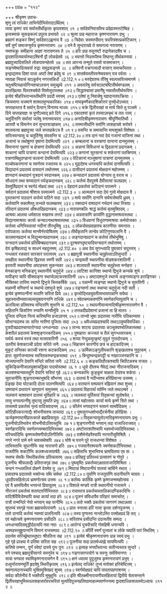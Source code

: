 +++
title = "११२"

+++
श्रीकृष्ण उवाच-  
शृणु त्वं राधिके! ताभिर्नदीभिर्यत्तदाऽर्थितम् ।  
त्वया कृष्ण! वयं सर्वास्तीर्थीकृताः कृपावशात् ॥१ ॥
सर्वदेवनिवासाँश्च प्रदेह्यस्मत्तटेष्विह ।  
इत्यस्माकं सुसङ्कल्पं प्रपूरय प्रभापते ॥२ ॥
श्रुत्वा प्राह महाराजः कृष्णनारायणः प्रभुः ।  
ब्रह्माणं शङ्करं विष्णुं सर्वदेवाऽऽह्वनाय वै ॥३ ॥
त्रिदेवाः सस्मरुर्देवान् त्रयस्त्रिंशत्प्रकोटिकान् ।  
सर्वे तूर्णं समाजग्मुर्यत्र कृष्णनरायणः ॥४ ॥
वने वै सुन्दराख्ये ते समागत्य नरायणम् ।  
नमश्चक्रुः समीहाना आज्ञां नारायणस्य ते ॥५ ॥
हरिः प्राह वसूनष्टौ रुद्रानेकादशैव च ।  
द्वादशादित्यवर्याश्चाऽश्विनौ द्वौ लोकहेतवे ॥६ ॥
भवन्तो भिन्नरूपैश्च तिष्ठन्तु तीर्थकाम्यया ।  
ब्रह्मपुत्र्यादिसलिले लोकपावनहेतवे ॥७ ॥
तत आरभ्य तन्मूले वसवो वासमाचरन् ।  
सङ्गमेष्वादित्यवर्या रुद्राः समुद्रसङ्गमे ॥८ ॥
अश्विनौ वक्रगत्यादौ वासान् समाचरँस्ततः ।  
इन्द्राद्याश्च दिशां पाला अष्टौ तेषां ह्रदेषु च ॥९ ॥
सप्तर्षयस्तीरवनेष्ववसन् यत्र पर्वताः ।  
नवग्रहा निवासं चाऽकुर्वन् नगरसन्निधौ ॥2.112.१ ०॥
मरुद्देवाश्च तीरेषु स्वल्पसरित्समागमे ।  
चतुःषष्टिमहायोगिन्यश्चाऽवसन् समुच्छ्रये ॥११ ॥
अवतारेषु सर्वत्राऽष्टषष्टितीर्थमण्डलम् ।  
वालखिल्याः पितरश्चर्षयो विश्वेसुरास्तथा ॥१२॥
सिद्धाश्चासां प्रमार्गेषु न्यवसँस्तीर्थरूपिणः ।  
इत्येवं श्रीहरिस्ताभ्यस्तीर्थानि प्रददौ स्वयम् ॥१३॥
एतेषां तु निवासेषु यज्ञदानतपःक्रियाः ।  
क्रियमाणा यजमाने शाश्वतपुण्यकारिकाः ॥१४॥
माघकृष्णैकादशिकोत्तरं पुनर्मृधोऽभवत् ।  
सप्ताहस्तत्र वै सर्वान् दैत्यान् विनाश्य माधवः ॥१५॥
चक्रे द्वितीययज्ञं स माघे सिते तु पञ्चमे ।  
दिने सप्ताहयज्ञः स पूर्णोऽभवद् व्रते दिने ॥१६॥
एकादश्यां कृतं तस्याऽवभृथं च ततः परम् ।  
चतुर्दिनानि सर्वासां जलेषु स्नानमाचरत् ॥१७॥
अनादिश्रीकृष्णनारायणः श्रीपूर्णिमातिथौ ।  
आययौ च विमानेन वनं सुन्दरसञ्ज्ञकम् ॥१८ ॥
तस्मात्तीर्थानि सर्वाणि लाशहाख्ये सरोवरे ।  
शालावत्या ब्रह्मपुत्र्या जले सप्ताहकेऽत्र वै ॥१ ९॥
वसन्ति च समायान्ति माघशुक्ले विशेषतः ।  
सरित्स्वन्यासु च चतुर्दिनेषु संवसन्ति च ॥2.112.२०॥
तत्र दानं गवां देयं गजानां वाजिनां तथा ।  
अजानां च तथोष्ट्राणां वृषाणां देयमित्यपि ॥२१ ॥
कम्बलानां च वस्त्राणां यानानां दानमुत्तमम् ।  
विमानानां गृहाणां च क्षेत्राणां देयमित्यपि ॥२२ ॥
अन्नानां विविधानां च द्विदलानां प्रदानकम् ।  
शाकानां चापि पात्राणां कन्दानां देयमित्यपि ॥२३॥
कणानां सुरसानां च शर्कराणां पतत्त्रिणाम् ।  
पत्राणामिक्षुदण्डानां फलानां देयमित्यपि ॥२४॥
पेटिकानां मञ्जुषाणां पात्राणां दानमुत्तमम् ।  
मञ्चोपकरणानां च स्वर्णस्य रजतस्य च ॥२५॥
मुद्रादेश्च धनस्यापि कर्तव्यं दानमित्यपि ।  
विद्यादानं प्रदातव्यं दासदानं तथोत्तमम् ॥२६॥
दासीदानं प्रदातव्यं मोक्षदानं महोत्तमम् ।  
ज्ञानदानं कथादानं पुत्रदानं स्वदानकम् ॥२७॥
कन्यादानं प्रदातव्यं योग्याय तु वराय च ।  
सौधदानं तथा शय्यादानं पर्यङ्कदानकम् ॥२८॥
कर्तव्यं दैवपुरुषे दैवीसत्यां फलप्रदम् ।  
देवमूर्तिप्रदानं च स्वर्गदं मोक्षदं तथा ॥२९॥
देहदानं प्रकर्तव्यं कटिदानं परात्मने ।  
सर्वदानं प्रदातव्यं श्रीशाय परमात्मने ॥2.112.३ ० ॥
आत्मदानं सदा देयं गुरवे मोक्षदाय वै ।  
पुस्तकानां पाठदानं कर्तव्यं पाठिने सदा ॥३१ ॥
माघे सर्वाणि दानानि सर्वमासेष्वपि ध्रुवम् ।  
कर्तव्यानि सकामैस्तु लभ्यते फलमक्षरम् ॥३२॥
रक्तदानं वाष्पदानं गर्भदानं तथा स्त्रियाः ।  
रतिदानं प्रदातव्यं औषधादिप्रदानकम् ॥३३॥
नारायणबलिः श्राद्धं कर्तव्यं मृतमुक्तिदम् ।  
आश्रया आलया धर्मशाला मखाश्च तत्तटे ॥३४॥
अन्नसत्राणि कार्याणि वृद्धानामाश्रयास्तथा ।  
विद्यानामाश्रयाः कार्याः कन्याऽनाथाश्रयास्तथा ॥३५॥
विधवानां विधुराणामाश्रयाः कर्मयोजकाः ।  
कर्तव्या धनिभिस्तासां नदीनां तीरभूमिषु ॥३६ ॥
लोकसेवाप्रवाहाश्च कारणीयाः समन्ततः ।  
परोपकाराः कर्तव्या मानवैर्नरयोषिताम् ॥३७॥
तीर्थेकृतानि तान्येव कोटिगुणफलानि वै ।  
कालमानप्रदानं च विद्युन्मानप्रदानकम् ॥३८॥
अङ्गदानप्रदानं च कर्तव्यं तीर्थभूमिषु ।  
यन्त्रदानं प्रकर्तव्यं प्रतिबिम्बप्रदानकम् ॥३९॥
दूरश्रवणदृष्ट्यादियन्त्रदानं तथोत्तमम् ।  
देयं कृषिहलाद्यं च साधनं महदुत्तमम् ॥2.112.४० ॥
अथ देयं सुगन्ध्यादि पुष्पसारं सदुत्तरम् ।  
गन्धसारं रससारं सारसारं परात्परम् ॥४१ ॥
ब्रह्मपुत्री स्थापनीया चतुर्हस्ताऽतिसुन्दरी ।  
लवहीता स्थापनीया द्विहस्ता रमणी सती ॥४२॥
चन्द्रावती स्थापनीया षोडशकरशालिनी ।  
इरावती स्थापनीया अष्टहस्ता सुकन्यका ॥४३॥
शालावती स्थापनीया चतुर्हस्ता मनोहरा ।  
मेनकाङ्गा मनिकङ्गू स्थापनीये चतुर्भुजे ॥४४॥
लाटिशा कानिशा स्थाप्ये द्विभुजे कन्यके शुभे ।  
मापीङ्गा चापि सीक्याङ्गा स्थाप्येऽष्टकरशालिनी ॥४५॥
अष्टादशभुजे स्थाप्ये अङ्गस्वाङ्गा हराङ्गिका ।  
मौक्तिका तारिमा स्थाप्ये द्विभुजे चित्तकर्षिके ॥४६ ॥
पन्नाम्नी त्वङ्गहा स्थाप्ये द्विभुजे च सुरूपिणी ।  
मन्नाम्नी मणिवर्णा च स्थाप्ये दशभुजे शुभे ॥४७॥
रङ्गवर्णा तथा स्थाप्या चतुर्भुजा नदी सती ।  
इत्येवं कृष्णपत्नीनां रूपाणि सरितां प्रिये ॥४८॥
कृत्वोद्भिन्नयुवतीत्वभावापन्नानि सर्वथा ।  
सुहास्यसौम्यवात्सल्ययुक्ताननानि राधिके ॥४९॥
श्वेतचम्पकवर्णानि स्वर्णकान्तियुतानि च ।  
कारयित्वा प्रतिमाश्च मन्दिराणि शुभानि च ॥2.112.५० ॥
स्थापनीयान्यनादिश्रीकृष्णनारायणेन वै ।  
सहितानि किशोरेण रम्याणि मानवैर्भुवि ॥५ १ ॥
तत्तन्नदीप्रदेशानां प्रजानां ता हि मातरः ।  
पूजिता वन्दिता नित्यं करिष्यन्ति प्रजाऽवनम् ॥५२॥
ताभ्यो भूषाः प्रदातव्या नारीभिः पतिकाम्यया ।  
सौभाग्यदाश्च ताः सन्ति नारीणां पूजिताः सदा ॥५३ ॥
अवैधव्यप्रदाश्चापि तथाऽऽयुष्यविवर्धिकाः ।  
पुत्रपौत्रप्रदाश्चाप्यारोग्यदा धनधान्यदाः ॥५४॥
ताभ्यः शाट्यः प्रदातव्याः कञ्चुक्यश्चोलिकास्तथा ।  
केशतैलं प्रदातव्यं केशशृङ्गारकादिकम् ॥५५॥
पुष्पहाराः कज्जलं च तैलं सुगन्धसारकम् ।  
घर्घर्यः कवचं वस्त्रं तथा मत्सरवारिणी ॥५६ ॥
शय्या गेन्दुकमुत्कृष्टं मृदुलं गुप्तदोरकम् ।  
उतरीयं केशकाञ्ची प्रदेया सरिते जनैः ॥५७॥
सिंहासनं कारणीयं छत्रं च हाटकादिजम् ।  
मुकुटं तन्तिका काञ्ची रशना कटकादिकम् ॥५८ ॥
ऊर्मिकाऽङ्गुलीयकानि शृङ्खलाश्च नुपूरकम् ।  
हाराः सुवर्णजन्याश्च स्वस्तिकश्चन्द्रकस्तथा ॥५९ ॥
बिन्दुश्चन्द्रकपट्टी च नखरञ्जनकानि च ।  
भोज्यपानानि देयानि मन्दिरे सरितां जनैः ॥2.112.६ ० ॥
कङ्कतिर्दोरकश्चापि चिपीटकश्च राजतः ।  
सुकिङ्किणीजालयुक्तचड्डिका पादयोस्तथा ॥६ १ ॥
धूपो दीपश्च नैवेद्यं तथा नीराजनादिकम् ।  
कलशश्चान्यवस्तूनि देयानि सरितां गृहे ॥६२॥
कन्यकाभिः कुङ्कुमं चाक्षता देयाश्च शर्कराः ।  
सुवासनीभिः शृङ्गाराम्बरभूषादि सौभगम् ॥६३ ॥
दातव्यं वै नदीभ्यश्च हरिप्रियाभ्य उत्तमम् ।  
प्रेङ्खा देया घोटकादि दोला पालनमित्यपि ॥६४॥
वातयानं वाष्पयानं वह्नियानं तथा शुभम् ।  
उष्णयानं प्रभायानं चाणुयानं समुत्तमम् ॥६५॥
प्रदातव्यं विहारार्थं व्योम्नि जले तथाऽम्बरे ।  
जलयानं चाश्वयानं दातव्यं भूविहारि च ॥६६ ॥
जलरूपां मूर्तिरूपां पितृकन्यां सुतोषयेत् ।  
तासु भगवत्पत्नीषु तुष्टासु तुष्यति प्रभुः ॥६७॥
तासां महोत्सवाः कार्या माघे कृष्णे सिते तथा ।  
तासामग्रे प्रकर्तव्यं नृत्यं वादित्रवादनम् ॥६८ ॥
कीर्तनं भगवद्गानं स्तवनं सामवैदिकम् ।  
कोटिहीरकरत्नाद्यैः शोभनीयाश्च तास्तदा ॥६९॥
पुष्पसुगन्धशोभाद्यैरर्चनीया हरिप्रियाः ।  
ऊर्जकृष्णाष्टमीप्रातःकाले ब्रह्मप्रियायुतः ॥2.112.७०॥
पितृकन्यायुतोऽनादिकृष्णनारायणः प्रभुः ।  
पूजनीयोऽतिभावेन शोभनीयोऽतिवस्तुभिः ॥७ १॥
शृङ्गारणीयो भगवान् तदा राजाधिराजवत् ।  
स्वर्णहारादिभिः स्वर्णतन्त्वम्बरादिभिस्तथा ॥७२॥
अष्टोत्तरशतैश्चापि भक्ष्यभोज्यादिभिस्तथा ।  
परिचर्यादिभिः कृष्णस्तोषणीयोऽतिगीतिभिः ॥७३॥
राशैर्मनोहरैश्चापि नरनारीसुमिश्रितैः ।  
नगरे नगरे ग्रामे वने चावसथेष्वपि ॥७४॥
घोषे च पत्तने पूरे राजधान्यां विशेषतः ।  
ताभिस्ताभिः सुपत्नीभिः सह नारायणो हरिः ॥७५॥
गजयानैरश्वयानैः स्वर्णशकटीभिस्तथा ।  
राजतीभिः शकटीभिः कलशध्वजापार्षदैः ॥७६॥
सहिताभिः शुभाभिश्च भ्रामयितव्य एव सः ।  
रथश्च सेवकैः स्थिरीकर्तव्यः प्रतिचत्वरम् ॥७७॥
प्रतिहट्टं प्रतिरथ्यं प्रत्यापणं च गोपुरे ।  
पूजनीयः श्रीफलाद्यैः प्रतिराजगृहं तथा ॥७८॥
पुष्पवृष्टिः प्रकर्तव्याऽक्षतलाजादिमिश्रिता ।  
चन्दनं गन्धसलिलं प्रोक्षणे देयमेव तु ॥७९॥
मिष्टान्नं मिष्टपानीयं पातव्यं चार्थिने रथात् ।  
प्रसादश्च प्रदातव्यो भक्तेभ्यः पथि सर्वथा ॥2.112.८०॥
तूर्याणि राजतूर्याणि वादनीयानि चाग्रतः ।  
धूपदीपसहितोऽयं भ्रामणोत्सव उत्तमः ॥८ १॥
कर्तव्यः कार्तिके कृष्णे कृष्णजन्ममहोत्सवः ।  
एवं वै भ्रामयित्वैव भगवन्तं प्रियायुतम् ॥८२॥
विशाले मण्डपे रात्रौ स्थापनीयो गजासने ।  
नीराजनं प्रकर्तव्यं शताष्टवर्त्तिभिस्ततः ॥८३॥
रासस्तत्र प्रकर्तव्यस्तालिकादण्डिकादिभिः ।  
वादित्रैर्विविधैश्चापि कथा कार्या तदा हरेः ॥८४॥
पूजनं संविधायैव परिहारं समाचरेत् ।  
रात्रौ तन्मन्दिरे नेयो भगवान् सह पत्नीभिः ॥८५॥
ततो भक्तैः प्रकर्तव्यं जागरणं तथाऽथवा ।  
सुप्तव्यं स्वगृहे गत्वा ब्रह्मचर्यपरायणैः ॥८६॥
प्रातः स्नात्वा हरिं नत्वा कृत्वा दर्शनपूजनम् ।  
ततो दानादि कर्तव्यं नवम्यां प्रातरित्यपि ॥८७॥
तस्य पुण्यस्य नान्तोऽस्ति परमोक्षप्रदं हि तत् ।  
एवं महोत्सवे कृष्णनारायणः प्रसीदति ॥८८॥
सरितश्च प्रसीदन्ति ददत्यतीव सम्पदः ।  
धनधान्यादिसमृद्धीर्ददत्यपि नवा नवाः ॥८९॥
आरोग्यं पुत्रपौत्रादि गोमहिषी धनान्यपि ।  
अश्वहस्त्युष्ट्रयानानि विमानं राजसम्पदः ॥2.112.९० ॥
कीर्तिं स्वर्णं पूज्यतां च लोके ख्यातिं परां स्थितिम् ।  
ददत्येव सरिच्छ्रेष्ठास्तुष्टाः श्रीपतिना सह ॥९१ ॥
इत्येवं श्रीकृष्णनारायणः प्राह स्वयं प्रभुः ।  
गृहे गृहे प्ररक्ष्या मे प्रतिमा सरिता सह ॥९२॥
पूजनीया सदा प्रातर्मध्याह्ने सायमित्यपि ।  
करिष्ये तन्मन\_ पूर्णं स्वेष्टं दास्ये पुनः पुनः ॥९२ ॥
इत्याह भगवाँस्ताभ्यः सतीभ्यस्तत्र सुन्दरे ।  
वने पश्चाद् ब्रह्मपुत्रीसागरे सस्नुरेव च ॥९४॥
गङ्गासागरयोगे च सस्नुः सर्वविमानगाः ।  
साकं भगवता स्वामिकृष्णनारायणेन वै ॥९५॥
क्षणं ध्यात्वा पुपूजुश्च कृष्णनारायणं प्रभुम् ।  
दध्युर्नारायणमूर्तिं हृदयेषु स्थिरीकृताम् ॥९६॥
इत्येतद् राधिके! तुभ्यं मयोक्तं हरिचेष्टितम् ।  
श्रवणात्पठनाच्चापि भुक्तिमुक्तिप्रदं शुभम् ॥९७॥
स्वर्गमोक्षप्रदं चापि पापतापप्रणाशनम् ।  
सर्वदा कीर्तनीयं वै भक्तैरपि मुमुक्षुभिः ॥९८॥
इति श्रीलक्ष्मीनारायणीयसंहितायां द्वितीये त्रेतासन्ताने द्वितीययज्ञभूमिरूपलाशहासरोवरसरितां मूर्त्यादिपूजनप्रतिष्ठामाहात्म्यवर्णननामा द्वादशाधिकशततमोऽध्यायः ॥११ २ ॥
    
